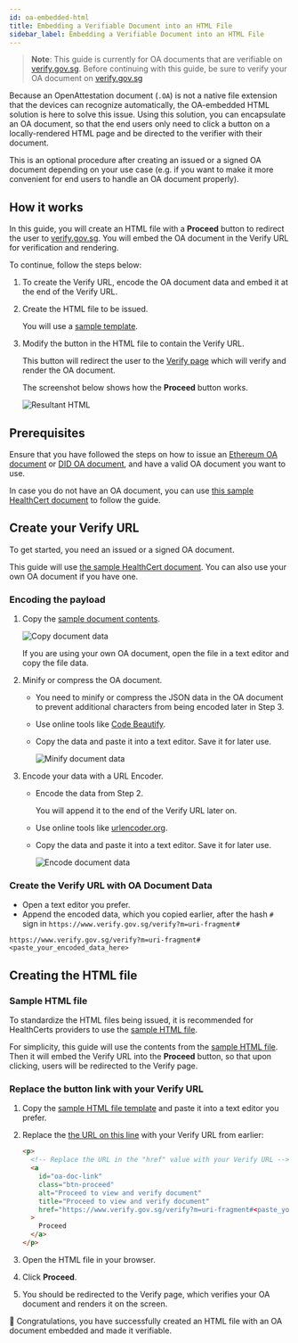 ```yaml
---
id: oa-embedded-html
title: Embedding a Verifiable Document into an HTML File
sidebar_label: Embedding a Verifiable Document into an HTML File
---
```


> **Note**: This guide is currently for OA documents that are verifiable on [verify.gov.sg](https://www.verify.gov.sg). Before continuing with this guide, be sure to verify your OA document on [verify.gov.sg](https://www.verify.gov.sg)

Because an OpenAttestation document (`.OA`) is not a native file extension that the devices can recognize automatically, the OA-embedded HTML solution is here to solve this issue. Using this solution, you can encapsulate an OA document, so that the end users only need to click a button on a locally-rendered HTML page and be directed to the verifier with their document.

This is an optional procedure after creating an issued or a signed OA document depending on your use case (e.g. if you want to make it more convenient for end users to handle an OA document properly).

## How it works

In this guide, you will create an HTML file with a **Proceed** button to redirect the user to [verify.gov.sg](https://www.verify.gov.sg/). You will embed the OA document in the Verify URL for verification and rendering.

To continue, follow the steps below:

1. To create the Verify URL, encode the OA document data and embed it at the end of the Verify URL.

2. Create the HTML file to be issued.

    You will use a [sample template](https://github.com/Open-Attestation/oa-embedded-html/blob/master/samples/healthcert-pdt-oa-embedded-uri-fragment-sample.html).

3. Modify the button in the HTML file to contain the Verify URL. 

    This button will redirect the user to the [Verify page](https://www.verify.gov.sg/) which will verify and render the OA document.

    The screenshot below shows how the **Proceed** button works.

   ![Resultant HTML](/docs/developer-section/quickstart/oa-embedded-html/html-proceed-verify.png)

## Prerequisites

Ensure that you have followed the steps on how to issue an [Ethereum OA document](/docs/integrator-section/verifiable-document/ethereum/document-store-overview) or [DID OA document](/docs/integrator-section/verifiable-document/did/create), and have a valid OA document you want to use. 

In case you do not have an OA document, you can use [this sample HealthCert document](https://github.com/Notarise-gov-sg/api-notarise-healthcerts/blob/master/test/fixtures/v2/pdt_pcr_notarized_with_nric_wrapped.json) to follow the guide.

## Create your Verify URL

To get started, you need an issued or a signed OA document.

This guide will use [the sample HealthCert document](https://github.com/Notarise-gov-sg/api-notarise-healthcerts/blob/master/test/fixtures/v2/pdt_pcr_notarized_with_nric_wrapped.json). You can also use your own OA document if you have one.

### Encoding the payload

1. Copy the [sample document contents](https://github.com/Notarise-gov-sg/api-notarise-healthcerts/blob/master/test/fixtures/v2/pdt_pcr_notarized_with_nric_wrapped.json). 

   ![Copy document data](/docs/developer-section/quickstart/oa-embedded-html/copy-healthcert-data.png)

    If you are using your own OA document, open the file in a text editor and copy the file data.

2. Minify or compress the OA document.

   - You need to minify or compress the JSON data in the OA document to prevent additional characters from being encoded later in Step 3.
   - Use online tools like [Code Beautify](https://codebeautify.org/jsonminifier).

   - Copy the data and paste it into a text editor. Save it for later use.

     ![Minify document data](/docs/developer-section/quickstart/oa-embedded-html/minify-document-data.png)

3. Encode your data with a URL Encoder.

   - Encode the data from Step 2. 
   
      You will append it to the end of the Verify URL later on.

   - Use online tools like [urlencoder.org](https://www.urlencoder.org/).

   - Copy the data and paste it into a text editor. Save it for later use.

     ![Encode document data](/docs/developer-section/quickstart/oa-embedded-html/encode-document-data.png)

### Create the Verify URL with OA Document Data

- Open a text editor you prefer.
- Append the encoded data, which you copied earlier, after the hash `#` sign in `https://www.verify.gov.sg/verify?m=uri-fragment#`

```url
https://www.verify.gov.sg/verify?m=uri-fragment#<paste_your_encoded_data_here>
```

## Creating the HTML file

### Sample HTML file

To standardize the HTML files being issued, it is recommended for HealthCerts providers to use the [sample HTML file](https://github.com/Open-Attestation/oa-embedded-html/blob/master/samples/healthcert-pdt-oa-embedded-uri-fragment-sample.html).

For simplicity, this guide will use the contents from the [sample HTML file](https://github.com/Open-Attestation/oa-embedded-html/blob/master/samples/healthcert-pdt-oa-embedded-uri-fragment-sample.html). Then it will embed the Verify URL into the **Proceed** button, so that upon clicking, users will be redirected to the Verify page.

### Replace the button link with your Verify URL

1. Copy the [sample HTML file template](https://github.com/Open-Attestation/oa-embedded-html/blob/master/samples/healthcert-pdt-oa-embedded-uri-fragment-sample.html) and paste it into a text editor you prefer.
2. Replace the [the URL on this line](https://github.com/Open-Attestation/oa-embedded-html/blob/master/samples/healthcert-pdt-oa-embedded-uri-fragment-sample.html#L105) with your Verify URL from earlier:

   ```html
   <p>
     <!-- Replace the URL in the "href" value with your Verify URL -->
     <a
       id="oa-doc-link"
       class="btn-proceed"
       alt="Proceed to view and verify document"
       title="Proceed to view and verify document"
       href="https://www.verify.gov.sg/verify?m=uri-fragment#<paste_your_encoded_data_here>"
     >
       Proceed
     </a>
   </p>
   ```

3. Open the HTML file in your browser.
4. Click **Proceed**.
5. You should be redirected to the Verify page, which verifies your OA document and renders it on the screen.

🎉 Congratulations, you have successfully created an HTML file with an OA document embedded and made it verifiable.
